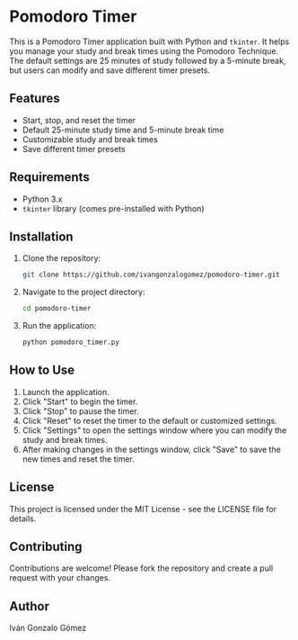 # Pomodoro Timer

This is a Pomodoro Timer application built with Python and `tkinter`. It helps you manage your study and break times using the Pomodoro Technique. The default settings are 25 minutes of study followed by a 5-minute break, but users can modify and save different timer presets.

## Features

- Start, stop, and reset the timer
- Default 25-minute study time and 5-minute break time
- Customizable study and break times
- Save different timer presets

## Requirements

- Python 3.x
- `tkinter` library (comes pre-installed with Python)

## Installation

1. Clone the repository:

   ```bash
   git clone https://github.com/ivangonzalogomez/pomodoro-timer.git
2. Navigate to the project directory:
    ```bash
    cd pomodoro-timer
3. Run the application:
   ```bash
   python pomodoro_timer.py

## How to Use
1. Launch the application.
2. Click "Start" to begin the timer.
3. Click "Stop" to pause the timer.
4. Click "Reset" to reset the timer to the default or customized settings.
5. Click "Settings" to open the settings window where you can modify the study and break times.
6. After making changes in the settings window, click "Save" to save the new times and reset the timer.

## License
This project is licensed under the MIT License - see the LICENSE file for details.

## Contributing
Contributions are welcome! Please fork the repository and create a pull request with your changes.

## Author
Iván Gonzalo Gómez

